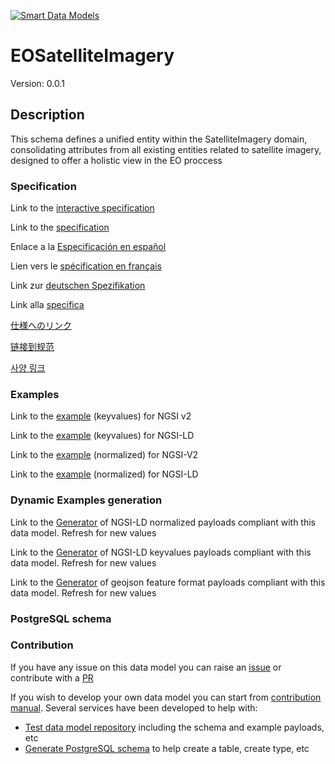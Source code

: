 [![Smart Data Models](https://smartdatamodels.org/wp-content/uploads/2022/01/SmartDataModels_logo.png "Logo")](https://smartdatamodels.org)
# EOSatelliteImagery
Version: 0.0.1

## Description 

This schema defines a unified entity within the SatelliteImagery domain, consolidating attributes from all existing entities related to satellite imagery, designed to offer a holistic view in the EO proccess
### Specification

Link to the [interactive specification](https://swagger.lab.fiware.org/?url=https://smart-data-models.github.io/dataModel.SatelliteImagery/EOSatelliteImagery/swagger.yaml)

Link to the [specification](https://github.com/smart-data-models/dataModel.SatelliteImagery/blob/master/EOSatelliteImagery/doc/spec.md)

Enlace a la [Especificación en español](https://github.com/smart-data-models/dataModel.SatelliteImagery/blob/master/EOSatelliteImagery/doc/spec_ES.md)

Lien vers le [spécification en français](https://github.com/smart-data-models/dataModel.SatelliteImagery/blob/master/EOSatelliteImagery/doc/spec_FR.md)

Link zur [deutschen Spezifikation](https://github.com/smart-data-models/dataModel.SatelliteImagery/blob/master/EOSatelliteImagery/doc/spec_DE.md)

Link alla [specifica](https://github.com/smart-data-models/dataModel.SatelliteImagery/blob/master/EOSatelliteImagery/doc/spec_IT.md)

[仕様へのリンク](https://github.com/smart-data-models/dataModel.SatelliteImagery/blob/master/EOSatelliteImagery/doc/spec_JA.md)

[链接到规范](https://github.com/smart-data-models/dataModel.SatelliteImagery/blob/master/EOSatelliteImagery/doc/spec_ZH.md)

[사양 링크](https://github.com/smart-data-models/dataModel.SatelliteImagery/blob/master/EOSatelliteImagery/doc/spec_KO.md)
### Examples

Link to the [example](https://smart-data-models.github.io/dataModel.SatelliteImagery/EOSatelliteImagery/examples/example.json) (keyvalues) for NGSI v2

Link to the [example](https://smart-data-models.github.io/dataModel.SatelliteImagery/EOSatelliteImagery/examples/example.jsonld) (keyvalues) for NGSI-LD

Link to the [example](https://smart-data-models.github.io/dataModel.SatelliteImagery/EOSatelliteImagery/examples/example-normalized.json) (normalized) for NGSI-V2

Link to the [example](https://smart-data-models.github.io/dataModel.SatelliteImagery/EOSatelliteImagery/examples/example-normalized.jsonld) (normalized) for NGSI-LD
### Dynamic Examples generation

Link to the [Generator](https://smartdatamodels.org/extra/ngsi-ld_generator.php?schemaUrl=https://raw.githubusercontent.com/smart-data-models/dataModel.SatelliteImagery/master/EOSatelliteImagery/schema.json&email=info@smartdatamodels.org) of NGSI-LD normalized payloads compliant with this data model. Refresh for new values

Link to the [Generator](https://smartdatamodels.org/extra/ngsi-ld_generator_keyvalues.php?schemaUrl=https://raw.githubusercontent.com/smart-data-models/dataModel.SatelliteImagery/master/EOSatelliteImagery/schema.json&email=info@smartdatamodels.org) of NGSI-LD keyvalues payloads compliant with this data model. Refresh for new values

Link to the [Generator](https://smartdatamodels.org/extra/geojson_features_generator.php?schemaUrl=https://raw.githubusercontent.com/smart-data-models/dataModel.SatelliteImagery/master/EOSatelliteImagery/schema.json&email=info@smartdatamodels.org) of geojson feature format payloads compliant with this data model. Refresh for new values
### PostgreSQL schema
### Contribution

 If you have any issue on this data model you can raise an [issue](https://github.com/smart-data-models/dataModel.SatelliteImagery/issues)  or contribute with a [PR](https://github.com/smart-data-models/dataModel.SatelliteImagery/pulls)

 If you wish to develop your own data model you can start from [contribution manual](https://bit.ly/contribution_manual). Several services have been developed to help with: 
 - [Test data model repository](https://smartdatamodels.org/index.php/data-models-contribution-api/) including the schema and example payloads, etc
 - [Generate PostgreSQL schema](https://smartdatamodels.org/index.php/sql-service/) to help create a table, create type, etc